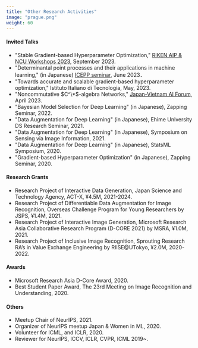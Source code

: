 ```yaml
---
title: "Other Research Activities"
image: "prague.png"
weight: 60
---
```


#### Invited Talks

* "Stable Gradient-based Hyperparameter Optimization," [RIKEN AIP & NCU Workshops 2023](https://about.bci-lab.info/events/riken-aip-unc-workshops-2023), September 2023.
* "Determinantal point processes and their applications in machine learning," (in Japanese) [ICEPP seminar](https://www.icepp.s.u-tokyo.ac.jp/collaboration/seminar.html), June 2023．
* "Towards accurate and scalable gradient-based hyperparameter optimization," Istituto Italiano di Tecnologia, May, 2023.
* "Noncommutative $C^\*$-algebra Networks," [Japan-Vietnam AI Forum](https://viasm.edu.vn/en/hdkh/jvaif), April 2023.
* "Bayesian Model Selection for Deep Learning" (in Japanese), Zapping Seminar, 2022.
* "Data Augmentation for Deep Learning" (in Japanese), Ehime University DS Research Seminar, 2021.
* "Data Augmentation for Deep Learning" (in Japanese), Symposium on Sensing via Image Information, 2021.
* "Data Augmentation for Deep Learning" (in Japanese), StatsML Symposium, 2020.
* "Gradient-based Hyperparameter Optimization" (in Japanese), Zapping Seminar, 2020.

#### Research Grants

* Research Project of Interactive Data Generation, Japan Science and Technology Agency, ACT-X, ¥4.5M, 2021-2024.
* Research Project of Differentiable Data Augmentation for Image Recognition, Overseas Challenge Program for Young Researchers by JSPS, ¥1.4M, 2021.
* Research Project of Interactive Image Generation, Microsoft Research Asia Collaborative Research Program (D-CORE 2021) by MSRA, ¥1.0M, 2021.
* Research Project of Inclusive Image Recognition, Sprouting Research RA’s in Value Exchange Engineering by RIISE@UTokyo, ¥2.0M, 2020-2022.

#### Awards

* Microsoft Research Asia D-Core Award, 2020.
* Best Student Paper Award, The 23rd Meeting on Image Recognition and Understanding, 2020.

#### Others

* Meetup Chair of NeurIPS, 2021.
* Organizer of NeurIPS meetup Japan & Women in ML, 2020.
* Volunteer for ICML, and ICLR, 2020.
* Reviewer for NeurIPS, ICCV, ICLR, CVPR, ICML 2019~.